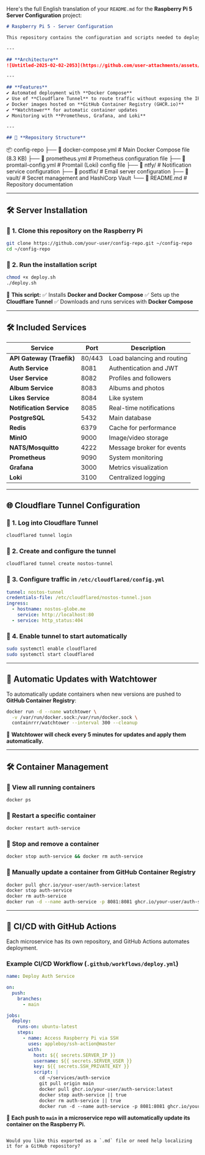 Here's the full English translation of your `README.md` for the **Raspberry Pi 5 Server Configuration** project:

```markdown
# Raspberry Pi 5 - Server Configuration

This repository contains the configuration and scripts needed to deploy and manage server infrastructure on a **Raspberry Pi 5** using **Docker, Cloudflare Tunnel, and GitHub Actions**.

---

## **Architecture**
![Untitled-2025-02-02-2053](https://github.com/user-attachments/assets/c6bde141-1749-43af-a587-58dcb20208b4)

---

## **Features**
✔ Automated deployment with **Docker Compose**  
✔ Use of **Cloudflare Tunnel** to route traffic without exposing the IP address  
✔ Docker images hosted on **GitHub Container Registry (GHCR.io)**  
✔ **Watchtower** for automatic container updates  
✔ Monitoring with **Prometheus, Grafana, and Loki**  

---

## 📂 **Repository Structure**
```
📦 config-repo
├── 📄 docker-compose.yml  # Main Docker Compose file (8.3 KB)
├── 📄 prometheus.yml      # Prometheus configuration file
├── 📄 promtail-config.yml # Promtail (Loki) config file
├── 📂 ntfy/               # Notification service configuration
├── 📂 postfix/            # Email server configuration
├── 📂 vault/              # Secret management and HashiCorp Vault
└── 📄 README.md           # Repository documentation

---

## 🛠️ **Server Installation**

### 🔹 **1. Clone this repository on the Raspberry Pi**
```bash
git clone https://github.com/your-user/config-repo.git ~/config-repo
cd ~/config-repo
````

### 🔹 **2. Run the installation script**

```bash
chmod +x deploy.sh
./deploy.sh
```

📌 **This script:**
✅ Installs **Docker and Docker Compose**
✅ Sets up the **Cloudflare Tunnel**
✅ Downloads and runs services with **Docker Compose**

---

## 🛠️ **Included Services**

| **Service**               | **Port** | **Description**            |
| ------------------------- | -------- | -------------------------- |
| **API Gateway (Traefik)** | 80/443   | Load balancing and routing |
| **Auth Service**          | 8081     | Authentication and JWT     |
| **User Service**          | 8082     | Profiles and followers     |
| **Album Service**         | 8083     | Albums and photos          |
| **Likes Service**         | 8084     | Like system                |
| **Notification Service**  | 8085     | Real-time notifications    |
| **PostgreSQL**            | 5432     | Main database              |
| **Redis**                 | 6379     | Cache for performance      |
| **MinIO**                 | 9000     | Image/video storage        |
| **NATS/Mosquitto**        | 4222     | Message broker for events  |
| **Prometheus**            | 9090     | System monitoring          |
| **Grafana**               | 3000     | Metrics visualization      |
| **Loki**                  | 3100     | Centralized logging        |

---

## 🌐 **Cloudflare Tunnel Configuration**

### 🔹 **1. Log into Cloudflare Tunnel**

```bash
cloudflared tunnel login
```

### 🔹 **2. Create and configure the tunnel**

```bash
cloudflared tunnel create nostos-tunnel
```

### 🔹 **3. Configure traffic in `/etc/cloudflared/config.yml`**

```yaml
tunnel: nostos-tunnel
credentials-file: /etc/cloudflared/nostos-tunnel.json
ingress:
  - hostname: nostos-globe.me
    service: http://localhost:80
  - service: http_status:404
```

### 🔹 **4. Enable tunnel to start automatically**

```bash
sudo systemctl enable cloudflared
sudo systemctl start cloudflared
```

---

## 🔄 **Automatic Updates with Watchtower**

To automatically update containers when new versions are pushed to **GitHub Container Registry**:

```bash
docker run -d --name watchtower \
  -v /var/run/docker.sock:/var/run/docker.sock \
  containrrr/watchtower --interval 300 --cleanup
```

📌 **Watchtower will check every 5 minutes for updates and apply them automatically.**

---

## 🛠️ **Container Management**

### 📌 **View all running containers**

```bash
docker ps
```

### 📌 **Restart a specific container**

```bash
docker restart auth-service
```

### 📌 **Stop and remove a container**

```bash
docker stop auth-service && docker rm auth-service
```

### 📌 **Manually update a container from GitHub Container Registry**

```bash
docker pull ghcr.io/your-user/auth-service:latest
docker stop auth-service
docker rm auth-service
docker run -d --name auth-service -p 8081:8081 ghcr.io/your-user/auth-service:latest
```

---

## 📌 **CI/CD with GitHub Actions**

Each microservice has its own repository, and GitHub Actions automates deployment.

### **Example CI/CD Workflow (`.github/workflows/deploy.yml`)**

```yaml
name: Deploy Auth Service

on:
  push:
    branches:
      - main

jobs:
  deploy:
    runs-on: ubuntu-latest
    steps:
      - name: Access Raspberry Pi via SSH
        uses: appleboy/ssh-action@master
        with:
          host: ${{ secrets.SERVER_IP }}
          username: ${{ secrets.SERVER_USER }}
          key: ${{ secrets.SSH_PRIVATE_KEY }}
          script: |
            cd ~/services/auth-service
            git pull origin main
            docker pull ghcr.io/your-user/auth-service:latest
            docker stop auth-service || true
            docker rm auth-service || true
            docker run -d --name auth-service -p 8081:8081 ghcr.io/your-user/auth-service:latest
```

📌 **Each push to `main` in a microservice repo will automatically update its container on the Raspberry Pi.**

```

Would you like this exported as a `.md` file or need help localizing it for a GitHub repository?
```
